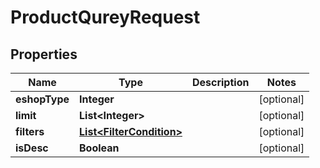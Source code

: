

# ProductQureyRequest


## Properties

Name | Type | Description | Notes
------------ | ------------- | ------------- | -------------
**eshopType** | **Integer** |  |  [optional]
**limit** | **List&lt;Integer&gt;** |  |  [optional]
**filters** | [**List&lt;FilterCondition&gt;**](FilterCondition.md) |  |  [optional]
**isDesc** | **Boolean** |  |  [optional]




